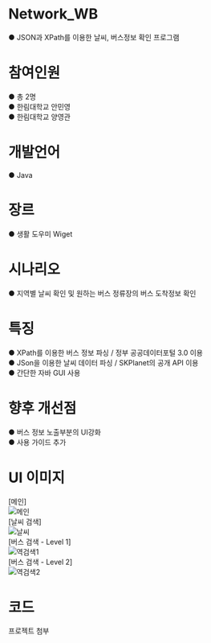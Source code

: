 # Network_WB
● JSON과 XPath를 이용한 날씨, 버스정보 확인 프로그램

# 참여인원
● 총 2명<br>
● 한림대학교 안민영<br>
● 한림대학교 양영관

# 개발언어
● Java

# 장르
● 생활 도우미 Wiget

# 시나리오
● 지역별 날씨 확인 및 원하는 버스 정류장의 버스 도착정보 확인

# 특징
● XPath를 이용한 버스 정보 파싱 / 정부 공공데이터포털 3.0 이용<br>
● JSon을 이용한 날씨 데이터 파싱 / SKPlanet의 공개 API 이용<br>
● 간단한 자바 GUI 사용

# 향후 개선점
● 버스 정보 노출부분의 UI강화<br>
● 사용 가이드 추가

# UI 이미지
[메인]<br>
![메인](https://user-images.githubusercontent.com/49672285/57976813-6bf2db00-7a24-11e9-9ef4-fbf00737d544.PNG)<br>
[날씨 검색]<br>
![날씨](https://user-images.githubusercontent.com/49672285/57976812-6bf2db00-7a24-11e9-84d4-33cb8bdaf220.PNG)<br>
[버스 검색 - Level 1]<br>
![역검색1](https://user-images.githubusercontent.com/49672285/57976814-6c8b7180-7a24-11e9-93bf-c08ecd59f2b6.PNG)<br>
[버스 검색 - Level 2]<br>
![역검색2](https://user-images.githubusercontent.com/49672285/57976815-6c8b7180-7a24-11e9-813d-bbe45f425980.PNG)

# 코드
프로젝트 첨부
